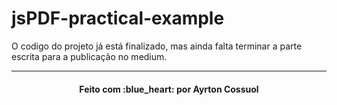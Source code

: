 # jsPDF-practical-example

O codigo do projeto já está finalizado, mas ainda falta terminar a parte escrita para a publicação no medium.

---
<h4 align="center">
    Feito com :blue_heart: por Ayrton Cossuol
</h4>
